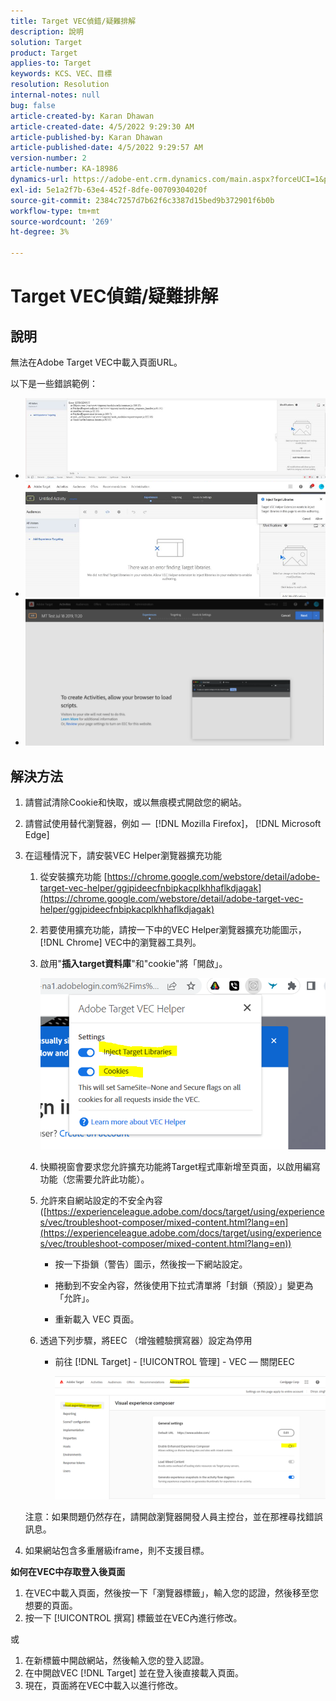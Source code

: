 ```yaml
---
title: Target VEC偵錯/疑難排解
description: 說明
solution: Target
product: Target
applies-to: Target
keywords: KCS、VEC、目標
resolution: Resolution
internal-notes: null
bug: false
article-created-by: Karan Dhawan
article-created-date: 4/5/2022 9:29:30 AM
article-published-by: Karan Dhawan
article-published-date: 4/5/2022 9:29:57 AM
version-number: 2
article-number: KA-18986
dynamics-url: https://adobe-ent.crm.dynamics.com/main.aspx?forceUCI=1&pagetype=entityrecord&etn=knowledgearticle&id=ec1691de-c2b4-ec11-983f-000d3a5d0d73
exl-id: 5e1a2f7b-63e4-452f-8dfe-00709304020f
source-git-commit: 2384c7257d7b62f6c3387d15bed9b372901f6b0b
workflow-type: tm+mt
source-wordcount: '269'
ht-degree: 3%

---
```


# Target VEC偵錯/疑難排解

## 說明

無法在Adobe Target VEC中載入頁面URL。

以下是一些錯誤範例：

- ![](assets/___f81691de-c2b4-ec11-983f-000d3a5d0d73___.png)
- ![](assets/___071791de-c2b4-ec11-983f-000d3a5d0d73___.png)
- ![](assets/___0a1791de-c2b4-ec11-983f-000d3a5d0d73___.png)

## 解決方法

1. 請嘗試清除Cookie和快取，或以無痕模式開啟您的網站。 

1. 請嘗試使用替代瀏覽器，例如 —  [!DNL Mozilla Firefox]， [!DNL Microsoft Edge]

1. 在這種情況下，請安裝VEC Helper瀏覽器擴充功能

   1. 從安裝擴充功能 [https://chrome.google.com/webstore/detail/adobe-target-vec-helper/ggjpideecfnbipkacplkhhaflkdjagak](https://chrome.google.com/webstore/detail/adobe-target-vec-helper/ggjpideecfnbipkacplkhhaflkdjagak)

   1. 若要使用擴充功能，請按一下中的VEC Helper瀏覽器擴充功能圖示， [!DNL Chrome] VEC中的瀏覽器工具列。 

   1. 啟用&quot;**插入target資料庫**&quot;和&quot;cookie&quot;將「開啟」。

      ![](assets/92bf52bf-21ab-ec11-983f-000d3a349523.png)

   1. 快顯視窗會要求您允許擴充功能將Target程式庫新增至頁面，以啟用編寫功能（您需要允許此功能）。

   1. 允許來自網站設定的不安全內容([https://experienceleague.adobe.com/docs/target/using/experiences/vec/troubleshoot-composer/mixed-content.html?lang=en](https://experienceleague.adobe.com/docs/target/using/experiences/vec/troubleshoot-composer/mixed-content.html?lang=en))

      - 按一下掛鎖（警告）圖示，然後按一下網站設定。

      - 捲動到不安全內容，然後使用下拉式清單將「封鎖（預設）」變更為「允許」。

      - 重新載入 VEC 頁面。

   1. 透過下列步驟，將EEC （增強體驗撰寫器）設定為停用

      - 前往 [!DNL Target] - [!UICONTROL 管理] - VEC — 關閉EEC

        ![](assets/90fdfd56-26ab-ec11-983f-000d3a349523.png)

   注意：如果問題仍然存在，請開啟瀏覽器開發人員主控台，並在那裡尋找錯誤訊息。

1. 如果網站包含多重層級iframe，則不支援目標。 

**如何在VEC中存取登入後頁面**

1. 在VEC中載入頁面，然後按一下「瀏覽器標籤」，輸入您的認證，然後移至您想要的頁面。 
1. 按一下 [!UICONTROL 撰寫] 標籤並在VEC內進行修改。 

或

1. 在新標籤中開啟網站，然後輸入您的登入認證。
1. 在中開啟VEC [!DNL Target] 並在登入後直接載入頁面。 
1. 現在，頁面將在VEC中載入以進行修改。
